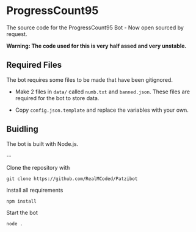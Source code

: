 # ProgressCount95

The source code for the ProgressCount95 Bot - Now open sourced by request.

**Warning: The code used for this is very half assed and very unstable.**

## Required Files

The bot requires some files to be made that have been gitignored.

- Make 2 files in `data/` called `numb.txt` and `banned.json`. These files are required for the bot to store data.

- Copy `config.json.template` and replace the variables with your own.

## Buidling

The bot is built with Node.js.

--

Clone the repository with
```
git clone https://github.com/RealMCoded/Patzibot
```

Install all requirements
```
npm install
```

Start the bot
```
node .
```